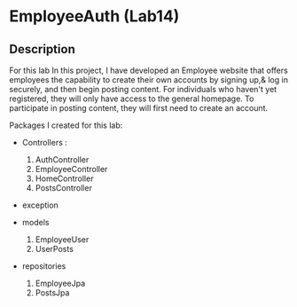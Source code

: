 # EmployeeAuth (Lab14)

## Description

For this lab In this project, I have developed an Employee website that offers employees the capability to create their
own accounts by signing up,& log in securely, and then begin posting content. For individuals who haven't yet 
registered, they will only have access to the general homepage. To participate in posting content, they will first need 
to create an account.

Packages I created for this lab:
- Controllers :
  1. AuthController
  2. EmployeeController
  3. HomeController
  4. PostsController
  
- exception

- models
  1. EmployeeUser
  2. UserPosts 
  
- repositories
  1. EmployeeJpa
  2. PostsJpa
